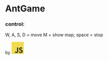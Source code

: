 # AntGame

### control:

W, A, S, D = move
M = show map;
space = stop

by <img src="https://github.com/devicons/devicon/blob/master/icons/javascript/javascript-original.svg" title="JavaScript" alt="JavaScript" width="40" height="40"/>
